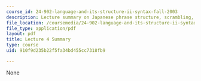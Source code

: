 ```yaml
---
course_id: 24-902-language-and-its-structure-ii-syntax-fall-2003
description: Lecture summary on Japanese phrase structure, scrambling, and verb movement.
file_location: /coursemedia/24-902-language-and-its-structure-ii-syntax-fall-2003/910f9d235b22f5fa34bd455cc7318fb9_ln4Sep_24_summary.pdf
file_type: application/pdf
layout: pdf
title: Lecture 4 Summary
type: course
uid: 910f9d235b22f5fa34bd455cc7318fb9

---
```

None